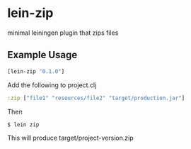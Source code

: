 # lein-zip

minimal leiningen plugin that zips files

## Example Usage

```clojure
[lein-zip "0.1.0"]
```

Add the following to project.clj

```clojure
:zip ["file1" "resources/file2" "target/production.jar"]
```

Then

    $ lein zip

This will produce target/project-version.zip
